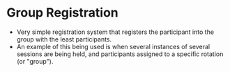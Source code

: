 # Group Registration

- Very simple registration system that registers the participant into the group
  with the least participants.
- An example of this being used is when several instances of several sessions are being
  held, and participants assigned to a specific rotation (or "group").
